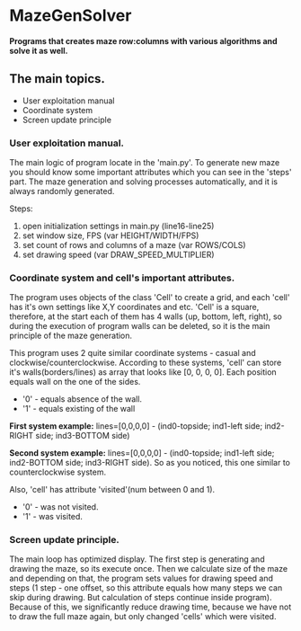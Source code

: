 # MazeGenSolver
#### Programs that creates maze row:columns with various algorithms and solve it as well.


## The main topics.
- User exploitation manual
- Coordinate system
- Screen update principle



### User exploitation manual.
The main logic of program locate in the 'main.py'. To generate new maze you should know some
important attributes which you can see in the 'steps' part. The maze
generation and solving processes automatically, and it is always randomly
generated.

Steps:
1) open initialization settings in main.py (line16-line25)
2) set window size, FPS (var HEIGHT/WIDTH/FPS)
3) set count of rows and columns of a maze (var ROWS/COLS)
4) set drawing speed (var DRAW_SPEED_MULTIPLIER)



### Coordinate system and cell's important attributes.
The program uses objects of the class 'Cell' to create a grid, and each 'cell' has it's own 
settings like X,Y coordinates and etc. 'Cell' is a square, therefore, at the start
each of them has 4 walls (up, bottom, left, right), so during the execution of program
walls can be deleted, so it is the main principle of the maze generation. 

This program uses 2 quite similar coordinate systems - casual and clockwise/counterclockwise.
According to these systems, 'cell' can store it's walls(borders/lines) as 
array that looks like [0, 0, 0, 0]. Each position equals wall on the one of the sides.
- '0' - equals absence of the wall.
- '1' - equals existing of the wall

**First system example:** lines=[0,0,0,0]  -  (ind0-topside; ind1-left side;
ind2-RIGHT side; ind3-BOTTOM side)

**Second system example:** lines=[0,0,0,0]  -  (ind0-topside; ind1-left side;
ind2-BOTTOM side; ind3-RIGHT side). So as you noticed, this one similar to
counterclockwise system.

Also, 'cell' has attribute 'visited'(num between 0 and 1).
- '0' - was not visited.
- '1' - was visited.



### Screen update principle.
The main loop has optimized display. The first step is generating and drawing the maze,
so its execute once. Then we calculate size of the maze and depending on that, the
program sets values for drawing speed and steps (1 step - one offset, so this attribute
equals how many steps we can skip during drawing. But calculation of steps continue
inside program).
Because of this, we significantly reduce drawing time, because we have not to draw
the full maze again, but only changed 'cells' which were visited.


